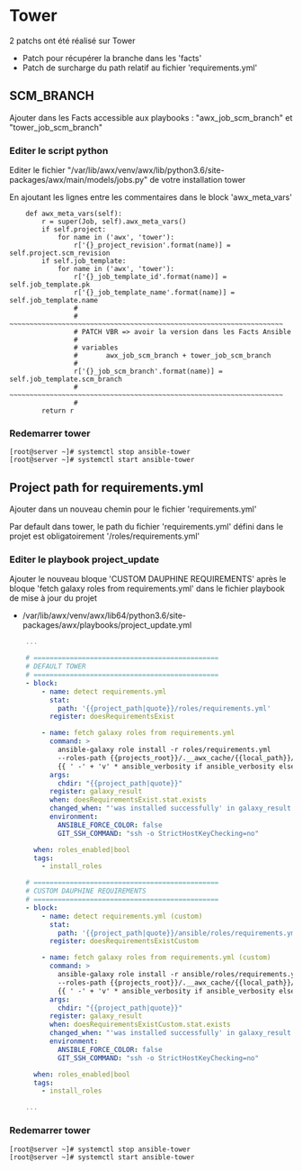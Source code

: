 # Tower

2 patchs ont été réalisé sur Tower

* Patch pour récupérer la branche dans les 'facts'
* Patch de surcharge du path relatif au fichier 'requirements.yml'


## SCM_BRANCH

Ajouter dans les Facts accessible aux playbooks : "awx_job_scm_branch" et "tower_job_scm_branch"

### Editer le script python

Editer le fichier "/var/lib/awx/venv/awx/lib/python3.6/site-packages/awx/main/models/jobs.py" de votre installation tower

En ajoutant les lignes entre les commentaires dans le block 'awx_meta_vars'

~~~shell
    def awx_meta_vars(self):
        r = super(Job, self).awx_meta_vars()
        if self.project:
            for name in ('awx', 'tower'):
                r['{}_project_revision'.format(name)] = self.project.scm_revision
        if self.job_template:
            for name in ('awx', 'tower'):
                r['{}_job_template_id'.format(name)] = self.job_template.pk
                r['{}_job_template_name'.format(name)] = self.job_template.name
                #
                # ~~~~~~~~~~~~~~~~~~~~~~~~~~~~~~~~~~~~~~~~~~~~~~~~~~~~~~~~~~~~~~~~~~~~
                # PATCH VBR => avoir la version dans les Facts Ansible
                #
                # variables
                #       awx_job_scm_branch + tower_job_scm_branch
                #
                r['{}_job_scm_branch'.format(name)] = self.job_template.scm_branch
                # ~~~~~~~~~~~~~~~~~~~~~~~~~~~~~~~~~~~~~~~~~~~~~~~~~~~~~~~~~~~~~~~~~~~~
                #
        return r
~~~

### Redemarrer tower

~~~shell
[root@server ~]# systemctl stop ansible-tower
[root@server ~]# systemctl start ansible-tower
~~~


## Project path for requirements.yml

Ajouter dans un nouveau chemin pour le fichier 'requirements.yml'

Par default dans tower, le path du fichier 'requirements.yml' défini dans le projet est obligatoirement '/roles/requirements.yml'

### Editer le playbook project_update

Ajouter le nouveau bloque 'CUSTOM DAUPHINE REQUIREMENTS' après le bloque 'fetch galaxy roles from requirements.yml' dans le fichier playbook de mise à jour du projet

* /var/lib/awx/venv/awx/lib64/python3.6/site-packages/awx/playbooks/project_update.yml

~~~yml
    ...

    # ==============================================
    # DEFAULT TOWER
    # ==============================================
    - block:
        - name: detect requirements.yml
          stat:
            path: '{{project_path|quote}}/roles/requirements.yml'
          register: doesRequirementsExist

        - name: fetch galaxy roles from requirements.yml
          command: >
            ansible-galaxy role install -r roles/requirements.yml
            --roles-path {{projects_root}}/.__awx_cache/{{local_path}}/stage/requirements_roles
            {{ ' -' + 'v' * ansible_verbosity if ansible_verbosity else '' }}
          args:
            chdir: "{{project_path|quote}}"
          register: galaxy_result
          when: doesRequirementsExist.stat.exists
          changed_when: "'was installed successfully' in galaxy_result.stdout"
          environment:
            ANSIBLE_FORCE_COLOR: false
            GIT_SSH_COMMAND: "ssh -o StrictHostKeyChecking=no"

      when: roles_enabled|bool
      tags:
        - install_roles

    # ==============================================
    # CUSTOM DAUPHINE REQUIREMENTS
    # ==============================================
    - block:
        - name: detect requirements.yml (custom)
          stat:
            path: '{{project_path|quote}}/ansible/roles/requirements.yml'
          register: doesRequirementsExistCustom

        - name: fetch galaxy roles from requirements.yml (custom)
          command: >
            ansible-galaxy role install -r ansible/roles/requirements.yml
            --roles-path {{projects_root}}/.__awx_cache/{{local_path}}/stage/requirements_roles
            {{ ' -' + 'v' * ansible_verbosity if ansible_verbosity else '' }}
          args:
            chdir: "{{project_path|quote}}"
          register: galaxy_result
          when: doesRequirementsExistCustom.stat.exists
          changed_when: "'was installed successfully' in galaxy_result.stdout"
          environment:
            ANSIBLE_FORCE_COLOR: false
            GIT_SSH_COMMAND: "ssh -o StrictHostKeyChecking=no"

      when: roles_enabled|bool
      tags:
        - install_roles

    ...
~~~

### Redemarrer tower

~~~shell
[root@server ~]# systemctl stop ansible-tower
[root@server ~]# systemctl start ansible-tower
~~~
